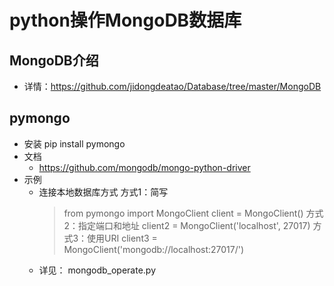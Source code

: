 # python操作MongoDB数据库
## MongoDB介绍
- 详情：https://github.com/jidongdeatao/Database/tree/master/MongoDB
## pymongo
- 安装
pip install pymongo
- 文档
  * https://github.com/mongodb/mongo-python-driver
- 示例
  * 连接本地数据库方式
    方式1：简写
      > from pymongo import MongoClient
      > client = MongoClient()
    方式2：指定端口和地址
      > client2 = MongoClient('localhost', 27017)
    方式3：使用URI
      > client3 = MongoClient('mongodb://localhost:27017/')
  * 详见： mongodb_operate.py
